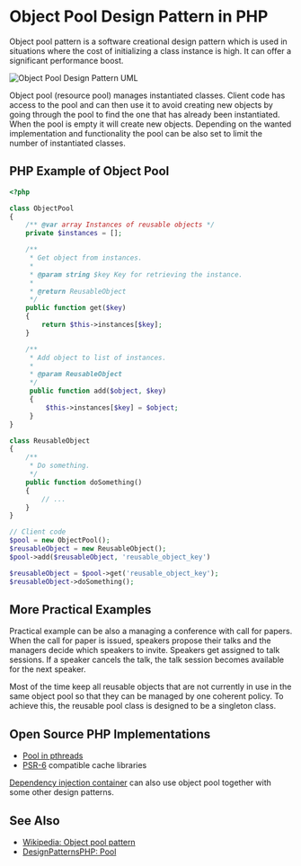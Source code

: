 # Object Pool Design Pattern in PHP

Object pool pattern is a software creational design pattern which is used in
situations where the cost of initializing a class instance is high. It can offer
a significant performance boost.

![Object Pool Design Pattern UML](https://raw.githubusercontent.com/php-earth/assets/master/images/oop/design-patterns/object-pool.png "Object Pool Design Pattern")

Object pool (resource pool) manages instantiated classes. Client code has access
to the pool and can then use it to avoid creating new objects by going through
the pool to find the one that has already been instantiated. When the pool is
empty it will create new objects. Depending on the wanted implementation and
functionality the pool can be also set to limit the number of instantiated
classes.

## PHP Example of Object Pool

```php
<?php

class ObjectPool
{
    /** @var array Instances of reusable objects */
    private $instances = [];

    /**
     * Get object from instances.
     *
     * @param string $key Key for retrieving the instance.
     *
     * @return ReusableObject
     */
    public function get($key)
    {
        return $this->instances[$key];
    }

    /**
     * Add object to list of instances.
     *
     * @param ReusableObject
     */
     public function add($object, $key)
     {
         $this->instances[$key] = $object;
     }
}

class ReusableObject
{
    /**
     * Do something.
     */
    public function doSomething()
    {
        // ...
    }
}

// Client code
$pool = new ObjectPool();
$reusableObject = new ReusableObject();
$pool->add($reusableObject, 'reusable_object_key')

$reusableObject = $pool->get('reusable_object_key');
$reusableObject->doSomething();
```

## More Practical Examples

Practical example can be also a managing a conference with call for papers. When
the call for paper is issued, speakers propose their talks and the managers
decide which speakers to invite. Speakers get assigned to talk sessions. If a
speaker cancels the talk, the talk session becomes available for the next speaker.

Most of the time keep all reusable objects that are not currently in use in the
same object pool so that they can be managed by one coherent policy. To achieve
this, the reusable pool class is designed to be a singleton class.

## Open Source PHP Implementations

* [Pool in pthreads](http://php.net/manual/en/class.pool.php)
* [PSR-6](http://www.php-fig.org/psr/psr-6/) compatible cache libraries

[Dependency injection container](/oop/dic.md)
can also use object pool together with some other design patterns.

## See Also

* [Wikipedia: Object pool pattern](https://en.wikipedia.org/wiki/Object_pool_pattern)
* [DesignPatternsPHP: Pool](http://designpatternsphp.readthedocs.io/en/latest/Creational/Pool/README.html)
